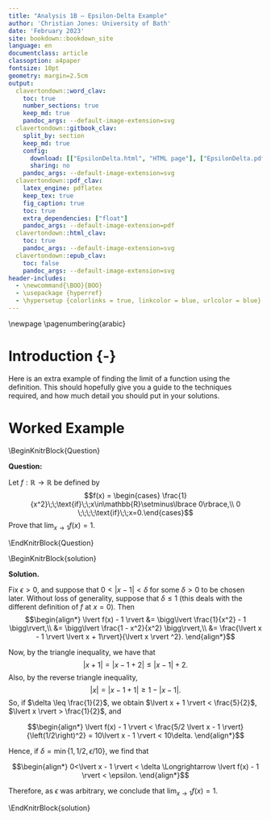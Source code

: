 ```yaml
---
title: "Analysis 1B — Epsilon-Delta Example"
author: 'Christian Jones: University of Bath'
date: 'February 2023'
site: bookdown::bookdown_site
language: en
documentclass: article
classoption: a4paper
fontsize: 10pt
geometry: margin=2.5cm
output:
  clavertondown::word_clav:
    toc: true
    number_sections: true
    keep_md: true
    pandoc_args: --default-image-extension=svg
  clavertondown::gitbook_clav:
    split_by: section
    keep_md: true
    config:
      download: [["EpsilonDelta.html", "HTML page"], ["EpsilonDelta.pdf","Standard print PDF"], ["EpsilonDeltaClear.pdf","Clear print PDF"], ["EpsilonDeltaLarge.pdf","Large print PDF"], ["EpsilonDelta.docx","Accessible Word document"], ["EpsilonDelta.epub","Accessible EPub book" ]]
      sharing: no
    pandoc_args: --default-image-extension=svg
  clavertondown::pdf_clav:
    latex_engine: pdflatex
    keep_tex: true
    fig_caption: true
    toc: true
    extra_dependencies: ["float"]
    pandoc_args: --default-image-extension=pdf
  clavertondown::html_clav:
    toc: true
    pandoc_args: --default-image-extension=svg
  clavertondown::epub_clav:
    toc: false
    pandoc_args: --default-image-extension=svg
header-includes:
  - \newcommand{\BOO}{BOO}
  - \usepackage {hyperref}
  - \hypersetup {colorlinks = true, linkcolor = blue, urlcolor = blue}
---
```

<!-- This is needed since I am working with svg files from mathcha.io. It converts the graphics files to something that can be used in the pdf files. Code taken from https://stackoverflow.com/questions/50165404/how-to-make-a-pdf-using-bookdown-including-svg-images/56044642#56044642 -->

\newpage
\pagenumbering{arabic}

# Introduction {-}
Here is an extra example of finding the limit of a function using the definition. This should hopefully give you a guide to the techniques required, and how much detail you should put in your solutions.

# Worked Example
\BeginKnitrBlock{Question}<div class="Question" custom-style="ExampleStyle" id="Que:unnamed-chunk-2"><span class="Question" custom-style="NameStyle"><strong> Question: </strong></span><p>Let $f : \mathbb{R} \to \mathbb{R}$ be defined by $$f(x) = \begin{cases}
\frac{1}{x^2}\;\;\text{if}\;\;x\in\mathbb{R}\setminus\lbrace 0\rbrace,\\
0 \;\;\;\;\text{if}\;\;x=0.\end{cases}$$ Prove that $\lim_{x\to 1} f(x) = 1.$</p></div>\EndKnitrBlock{Question}

\BeginKnitrBlock{solution}<div class="bookdown-solution" custom-style="ProofStyle"><span class="solution" custom-style="NameStyle"><strong>Solution. </strong></span> <p>Fix $\epsilon>0$, and suppose that $0<\lvert x - 1 \rvert < \delta$ for some $\delta > 0$ to be chosen later. Without loss of generality, suppose that $\delta \leq 1$ (this deals with the different definition of $f$ at $x=0$). Then 
$$\begin{align*}
\lvert f(x) - 1 \rvert &= \bigg\lvert \frac{1}{x^2} - 1 \bigg\rvert,\\
&= \bigg\lvert \frac{1 - x^2}{x^2} \bigg\rvert,\\
&= \frac{\lvert x - 1 \rvert \lvert x + 1\rvert}{\lvert x \rvert ^2}.
\end{align*}$$

Now, by the triangle inequality, we have that $$\lvert x + 1 \rvert = \lvert x - 1 + 2 \rvert \leq \lvert x - 1 \rvert + 2.$$ Also, by the reverse triangle inequality, $$\lvert x \rvert = \lvert x - 1 + 1 \rvert \geq 1 - \lvert x - 1 \rvert.$$ So, if $\delta \leq \frac{1}{2}$, we obtain $\lvert x + 1 \rvert < \frac{5}{2}$, $\lvert x \rvert > \frac{1}{2}$, and

$$\begin{align*}
\lvert f(x) - 1 \rvert < \frac{5/2 \lvert x - 1 \rvert}{\left(1/2\right)^2} = 10\lvert x - 1 \rvert < 10\delta.
\end{align*}$$

Hence, if $\delta = \min\lbrace 1 , 1/2, \epsilon/10\rbrace$, we find that

$$\begin{align*}
0<\lvert x - 1 \rvert < \delta \Longrightarrow \lvert f(x) - 1 \rvert < \epsilon.
\end{align*}$$

Therefore, as $\epsilon$ was arbitrary, we conclude that $\lim_{x \to 1} f(x) = 1.$</p></div>\EndKnitrBlock{solution}

<!--chapter:end:index.Rmd-->

